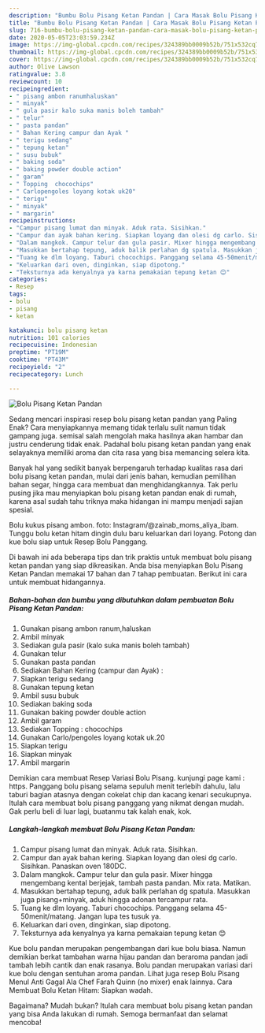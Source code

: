 ```yaml
---
description: "Bumbu Bolu Pisang Ketan Pandan | Cara Masak Bolu Pisang Ketan Pandan Yang Enak Banget"
title: "Bumbu Bolu Pisang Ketan Pandan | Cara Masak Bolu Pisang Ketan Pandan Yang Enak Banget"
slug: 716-bumbu-bolu-pisang-ketan-pandan-cara-masak-bolu-pisang-ketan-pandan-yang-enak-banget
date: 2020-05-05T23:03:59.234Z
image: https://img-global.cpcdn.com/recipes/324389bb0009b52b/751x532cq70/bolu-pisang-ketan-pandan-foto-resep-utama.jpg
thumbnail: https://img-global.cpcdn.com/recipes/324389bb0009b52b/751x532cq70/bolu-pisang-ketan-pandan-foto-resep-utama.jpg
cover: https://img-global.cpcdn.com/recipes/324389bb0009b52b/751x532cq70/bolu-pisang-ketan-pandan-foto-resep-utama.jpg
author: Olive Lawson
ratingvalue: 3.8
reviewcount: 10
recipeingredient:
- " pisang ambon ranumhaluskan"
- " minyak"
- " gula pasir kalo suka manis boleh tambah"
- " telur"
- " pasta pandan"
- " Bahan Kering campur dan Ayak "
- " terigu sedang"
- " tepung ketan"
- " susu bubuk"
- " baking soda"
- " baking powder double action"
- " garam"
- " Topping  chocochips"
- " Carlopengoles loyang kotak uk20"
- " terigu"
- " minyak"
- " margarin"
recipeinstructions:
- "Campur pisang lumat dan minyak. Aduk rata. Sisihkan."
- "Campur dan ayak bahan kering. Siapkan loyang dan olesi dg carlo. Sisihkan. Panaskan oven 180DC."
- "Dalam mangkok. Campur telur dan gula pasir. Mixer hingga mengembang kental berjejak, tambah pasta pandan. Mix rata. Matikan."
- "Masukkan bertahap tepung, aduk balik perlahan dg spatula. Masukkan juga pisang+minyak, aduk hingga adonan tercampur rata."
- "Tuang ke dlm loyang. Taburi chocochips. Panggang selama 45-50menit/matang. Jangan lupa tes tusuk ya."
- "Keluarkan dari oven, dinginkan, siap dipotong."
- "Teksturnya ada kenyalnya ya karna pemakaian tepung ketan 😊"
categories:
- Resep
tags:
- bolu
- pisang
- ketan

katakunci: bolu pisang ketan 
nutrition: 101 calories
recipecuisine: Indonesian
preptime: "PT19M"
cooktime: "PT43M"
recipeyield: "2"
recipecategory: Lunch

---
```



![Bolu Pisang Ketan Pandan](https://img-global.cpcdn.com/recipes/324389bb0009b52b/751x532cq70/bolu-pisang-ketan-pandan-foto-resep-utama.jpg)

Sedang mencari inspirasi resep bolu pisang ketan pandan yang Paling Enak? Cara menyiapkannya memang tidak terlalu sulit namun tidak gampang juga. semisal salah mengolah maka hasilnya akan hambar dan justru cenderung tidak enak. Padahal bolu pisang ketan pandan yang enak selayaknya memiliki aroma dan cita rasa yang bisa memancing selera kita.

Banyak hal yang sedikit banyak berpengaruh terhadap kualitas rasa dari bolu pisang ketan pandan, mulai dari jenis bahan, kemudian pemilihan bahan segar, hingga cara membuat dan menghidangkannya. Tak perlu pusing jika mau menyiapkan bolu pisang ketan pandan enak di rumah, karena asal sudah tahu triknya maka hidangan ini mampu menjadi sajian spesial.

Bolu kukus pisang ambon. foto: Instagram/@zainab_moms_aliya_ibam. Tunggu bolu ketan hitam dingin dulu baru keluarkan dari loyang. Potong dan kue bolu siap untuk Resep Bolu Panggang.


Di bawah ini ada beberapa tips dan trik praktis untuk membuat bolu pisang ketan pandan yang siap dikreasikan. Anda bisa menyiapkan Bolu Pisang Ketan Pandan memakai 17 bahan dan 7 tahap pembuatan. Berikut ini cara untuk membuat hidangannya.

<!--inarticleads1-->

##### Bahan-bahan dan bumbu yang dibutuhkan dalam pembuatan Bolu Pisang Ketan Pandan:

1. Gunakan  pisang ambon ranum,haluskan
1. Ambil  minyak
1. Sediakan  gula pasir (kalo suka manis boleh tambah)
1. Gunakan  telur
1. Gunakan  pasta pandan
1. Sediakan  Bahan Kering (campur dan Ayak) :
1. Siapkan  terigu sedang
1. Gunakan  tepung ketan
1. Ambil  susu bubuk
1. Sediakan  baking soda
1. Gunakan  baking powder double action
1. Ambil  garam
1. Sediakan  Topping : chocochips
1. Gunakan  Carlo/pengoles loyang kotak uk.20
1. Siapkan  terigu
1. Siapkan  minyak
1. Ambil  margarin


Demikian cara membuat Resep Variasi Bolu Pisang. kunjungi page kami : https. Panggang bolu pisang selama sepuluh menit terlebih dahulu, lalu taburi bagian atasnya dengan cokelat chip dan kacang kenari secukupnya. Itulah cara membuat bolu pisang panggang yang nikmat dengan mudah. Gak perlu beli di luar lagi, buatanmu tak kalah enak, kok. 

<!--inarticleads2-->

##### Langkah-langkah membuat Bolu Pisang Ketan Pandan:

1. Campur pisang lumat dan minyak. Aduk rata. Sisihkan.
1. Campur dan ayak bahan kering. Siapkan loyang dan olesi dg carlo. Sisihkan. Panaskan oven 180DC.
1. Dalam mangkok. Campur telur dan gula pasir. Mixer hingga mengembang kental berjejak, tambah pasta pandan. Mix rata. Matikan.
1. Masukkan bertahap tepung, aduk balik perlahan dg spatula. Masukkan juga pisang+minyak, aduk hingga adonan tercampur rata.
1. Tuang ke dlm loyang. Taburi chocochips. Panggang selama 45-50menit/matang. Jangan lupa tes tusuk ya.
1. Keluarkan dari oven, dinginkan, siap dipotong.
1. Teksturnya ada kenyalnya ya karna pemakaian tepung ketan 😊


Kue bolu pandan merupakan pengembangan dari kue bolu biasa. Namun demikian berkat tambahan warna hijau pandan dan beraroma pandan jadi tambah lebih cantik dan enak rasanya. Bolu pandan merupakan variasi dari kue bolu dengan sentuhan aroma pandan. Lihat juga resep Bolu Pisang Menul Anti Gagal Ala Chef Farah Quinn (no mixer) enak lainnya. Cara Membuat Bolu Ketan Hitam: Siapkan wadah. 

Bagaimana? Mudah bukan? Itulah cara membuat bolu pisang ketan pandan yang bisa Anda lakukan di rumah. Semoga bermanfaat dan selamat mencoba!
